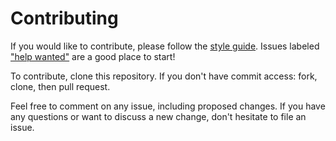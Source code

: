 # Contributing

If you would like to contribute, please follow the [style guide](STYLE.md).
Issues labeled ["help
wanted"](https://github.com/henrymini/meta/labels/help%20wanted) are a good
place to start!

To contribute, clone this repository. If you don't have commit access: fork,
clone, then pull request.

Feel free to comment on any issue, including proposed changes. If you have any
questions or want to discuss a new change, don't hesitate to file an issue.

